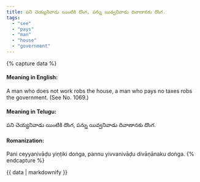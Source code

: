```yaml
---
title: పని చెయ్యనివాడు యింటికి దొంగ, పన్ను యివ్వనివాడు దివాణానకు దొంగ.
tags:
  - "see"
  - "pays"
  - "man"
  - "house"
  - "government"
---
```


{% capture data %}
#### Meaning in English:
A man who does not work robs the house, a man who pays no taxes robs the government.
(See No. 1069.)

#### Meaning in Telugu:
పని చెయ్యనివాడు యింటికి దొంగ, పన్ను యివ్వనివాడు దివాణానకు దొంగ.

#### Romanization:
Pani ceyyanivāḍu yiṇṭiki doṅga, pannu yivvanivāḍu divāṇānaku doṅga.
{% endcapture %}

{{ data | markdownify }}

